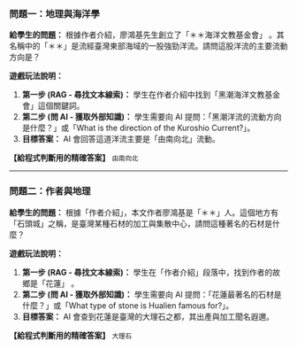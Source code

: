 ### **問題一：地理與海洋學**

**給學生的問題：**
根據作者介紹，廖鴻基先生創立了「＊＊海洋文教基金會」 。其名稱中的「＊＊」是流經臺灣東部海域的一股強勁洋流。請問這股洋流的主要流動方向是？

**遊戲玩法說明：**
1. **第一步 (RAG - 尋找文本線索)：** 學生在作者介紹中找到「黑潮海洋文教基金會」這個關鍵詞。
2.  **第二步 (問 AI - 獲取外部知識)：** 學生需要向 AI 提問：「黑潮洋流的流動方向是什麼？」或「What is the direction of the Kuroshio Current?」。
3.  **目標答案：** AI 會回答這道洋流主要是「由南向北」流動。

**【給程式判斷用的精確答案】**
`由南向北`

---

### **問題二：作者與地理**

**給學生的問題：**
根據「作者介紹」，本文作者廖鴻基是「＊＊」人。這個地方有「石頭城」之稱，是臺灣某種石材的加工與集散中心，請問這種著名的石材是什麼？

**遊戲玩法說明：**
1.  **第一步 (RAG - 尋找文本線索)：** 學生在「作者介紹」段落中，找到作者的故鄉是「花蓮」 。
2.  **第二步 (問 AI - 獲取外部知識)：** 學生需要向 AI 提問：「花蓮最著名的石材是什麼？」或「What type of stone is Hualien famous for?」。
3.  **目標答案：** AI 會查到花蓮是臺灣的大理石之都，其出產與加工聞名遐邇。

**【給程式判斷用的精確答案】**
`大理石`